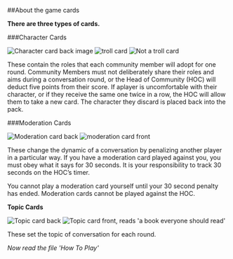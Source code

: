 ##About the game cards

**There are three types of cards.**

###Character Cards

![Character card back image](https://coralproject.net/wp-content/uploads/2015/12/Character-Back-B.png) ![troll card](https://coralproject.net/wp-content/uploads/2015/12/Troll-B-copy-7.png) ![Not a troll card](https://coralproject.net/wp-content/uploads/2015/12/No-Troll-B-copy-4.png)


These contain the roles that each community member will adopt for one round. 
Community Members must not deliberately share their roles and aims during a conversation round, or the Head of Community (HOC) will deduct five points from their score. If aplayer is uncomfortable with their character, or if they receive the same one twice in a row, the HOC will allow them to take a new card. The character they discard is placed back into the pack.

###Moderation Cards

![Moderation card back](https://coralproject.net/wp-content/uploads/2015/12/Moderator-Back-B.png) ![moderation card front](https://coralproject.net/wp-content/uploads/2015/12/Moderator-B-copy-2.png)

These change the dynamic of a conversation by penalizing another player in a particular way. 
If you have a moderation card played against you, you must obey what it says for 30 seconds. 
It is your responsibility to track 30 seconds on the HOC’s timer. 

You cannot play a moderation card yourself until your 30 second penalty has ended. 
Moderation cards cannot be played against the HOC.

**Topic Cards**

![Topic card back](https://coralproject.net/wp-content/uploads/2015/12/Topic-Back-B.png) ![Topic card front, reads 'a book everyone should read'](https://coralproject.net/wp-content/uploads/2015/12/Topics-B-copy-3.png)


These set the topic of conversation for each round.

*Now read the file 'How To Play'*
